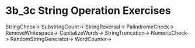 # 3b_3c String Operation Exercises

StringCheck->
SubstringCount->
StringReversal->
PalindromeCheck->
RemoveWhitespace->
CapitalizeWords->
StringTruncation->
NumericCheck->
RandomStringGenerator->
WordCounter->
